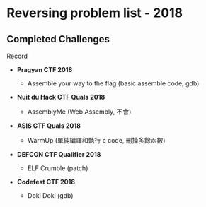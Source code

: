 # Reversing problem list - 2018

## Completed Challenges
Record

* **Pragyan CTF 2018**
	- Assemble your way to the flag (basic assemble code, gdb)

* **Nuit du Hack CTF Quals 2018**
	- AssemblyMe (Web Assembly, 不會)

* **ASIS CTF Quals 2018**
	- WarmUp (單純編譯和執行 c code, 刪掉多餘函數)

* **DEFCON CTF Qualifier 2018**
	- ELF Crumble (patch)

* **Codefest CTF 2018**
	- Doki Doki (gdb)